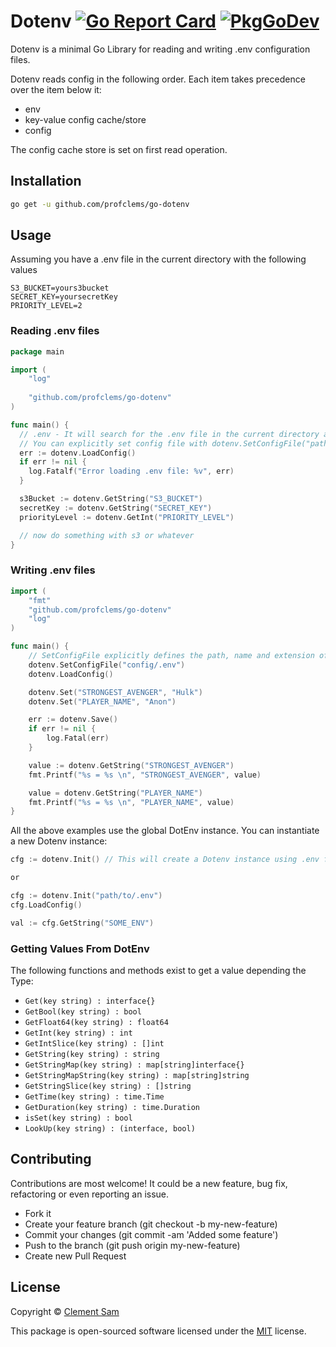 # Dotenv [![Go Report Card](https://goreportcard.com/badge/github.com/profclems/go-dotenv)](https://goreportcard.com/report/github.com/profclems/go-dotenv) [![PkgGoDev](https://pkg.go.dev/badge/mod/github.com/profclems/go-dotenv)](https://pkg.go.dev/mod/github.com/profclems/go-dotenv)

Dotenv is a minimal Go Library for reading and writing .env configuration files.

Dotenv reads config in the following order. Each item takes precedence over the item below it:

- env
- key-value config cache/store
- config

The config cache store is set on first read operation.

## Installation

```sh
go get -u github.com/profclems/go-dotenv
```

## Usage

Assuming you have a .env file in the current directory with the following values
```env
S3_BUCKET=yours3bucket
SECRET_KEY=yoursecretKey
PRIORITY_LEVEL=2
```

### Reading .env files

```go
package main

import (
    "log"
    
    "github.com/profclems/go-dotenv"
)

func main() {
  // .env - It will search for the .env file in the current directory and load it. 
  // You can explicitly set config file with dotenv.SetConfigFile("path/to/file.env")
  err := dotenv.LoadConfig()
  if err != nil {
    log.Fatalf("Error loading .env file: %v", err)
  }

  s3Bucket := dotenv.GetString("S3_BUCKET")
  secretKey := dotenv.GetString("SECRET_KEY")
  priorityLevel := dotenv.GetInt("PRIORITY_LEVEL")

  // now do something with s3 or whatever
}
```

### Writing .env files

```go
import (
	"fmt"
	"github.com/profclems/go-dotenv"
	"log"
)

func main() {
	// SetConfigFile explicitly defines the path, name and extension of the config file.
	dotenv.SetConfigFile("config/.env")
    dotenv.LoadConfig()

	dotenv.Set("STRONGEST_AVENGER", "Hulk")
	dotenv.Set("PLAYER_NAME", "Anon")

	err := dotenv.Save()
	if err != nil {
		log.Fatal(err)
	}

	value := dotenv.GetString("STRONGEST_AVENGER")
	fmt.Printf("%s = %s \n", "STRONGEST_AVENGER", value)

	value = dotenv.GetString("PLAYER_NAME")
	fmt.Printf("%s = %s \n", "PLAYER_NAME", value)
}

```

All the above examples use the global DotEnv instance. You can instantiate a new Dotenv instance:

```go
cfg := dotenv.Init() // This will create a Dotenv instance using .env from the current dir

or

cfg := dotenv.Init("path/to/.env")
cfg.LoadConfig()

val := cfg.GetString("SOME_ENV")
```

### Getting Values From DotEnv
The following functions and methods exist to get a value depending the Type:

- `Get(key string) : interface{}`
- `GetBool(key string) : bool`
- `GetFloat64(key string) : float64`
- `GetInt(key string) : int`
- `GetIntSlice(key string) : []int`
- `GetString(key string) : string`
- `GetStringMap(key string) : map[string]interface{}`
- `GetStringMapString(key string) : map[string]string`
- `GetStringSlice(key string) : []string`
- `GetTime(key string) : time.Time`
- `GetDuration(key string) : time.Duration`
- `isSet(key string) : bool`
- `LookUp(key string) : (interface, bool)`

## Contributing
Contributions are most welcome! It could be a new feature, bug fix, refactoring or even reporting an issue.

- Fork it
- Create your feature branch (git checkout -b my-new-feature)
- Commit your changes (git commit -am 'Added some feature')
- Push to the branch (git push origin my-new-feature)
- Create new Pull Request

## License
Copyright © [Clement Sam](http://twitter.com/clems_dev)

This package is open-sourced software licensed under the [MIT](LICENSE) license.
